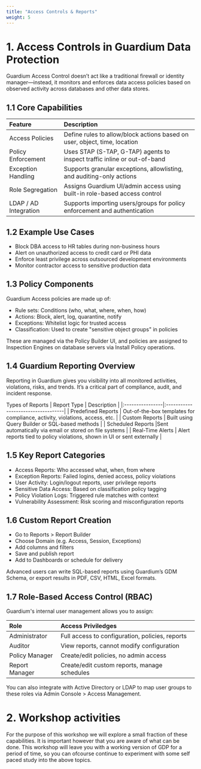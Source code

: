 ```yaml
---
title: "Access Controls & Reports"
weight: 5
---
```



# 1. Access Controls in Guardium Data Protection
Guardium Access Control doesn’t act like a traditional firewall or identity manager—instead, it monitors and enforces data access policies based on observed activity across databases and other data stores.

## 1.1 Core Capabilities

| Feature         | Description                        |
|:----------------|:-----------------------------------|
| Access Policies           | Define rules to allow/block actions based on user, object, time, location          |
| Policy Enforcement		        | Uses STAP (S-TAP, G-TAP) agents to inspect traffic inline or out-of-band        |
| Exception Handling       | Supports granular exceptions, allowlisting, and auditing-only actions    |
| Role Segregation	            | Assigns Guardium UI/admin access using built-in role-based access control           |
| LDAP / AD Integration        | Supports importing users/groups for policy enforcement and authentication       |
	

## 1.2  Example Use Cases
* Block DBA access to HR tables during non-business hours
* Alert on unauthorized access to credit card or PHI data
* Enforce least privilege across outsourced development environments
* Monitor contractor access to sensitive production data

## 1.3 Policy Components
Guardium Access policies are made up of:
* Rule sets: Conditions (who, what, where, when, how)
* Actions: Block, alert, log, quarantine, notify
* Exceptions: Whitelist logic for trusted access
* Classification: Used to create "sensitive object groups" in policies

These are managed via the Policy Builder UI, and policies are assigned to Inspection Engines on database servers via Install Policy operations.

## 1.4 Guardium Reporting Overview
Reporting in Guardium gives you visibility into all monitored activities, violations, risks, and trends. It’s a critical part of compliance, audit, and incident response.

Types of Reports
| Report Type         | Description                        |
|:----------------|:-----------------------------------|
| Predefined Reports           | Out-of-the-box templates for compliance, activity, violations, access, etc. |
| Custom Reports		        | Built using Query Builder or SQL-based methods   |
| Scheduled Reports       |Sent automatically via email or stored on file systems   |
| Real-Time Alerts            | Alert reports tied to policy violations, shown in UI or sent externally          |
	
	
## 1.5  Key Report Categories
* Access Reports: Who accessed what, when, from where
* Exception Reports: Failed logins, denied access, policy violations
* User Activity: Login/logout reports, user privilege reports
* Sensitive Data Access: Based on classification policy tagging
* Policy Violation Logs: Triggered rule matches with context
* Vulnerability Assessment: Risk scoring and misconfiguration reports

## 1.6  Custom Report Creation
* Go to Reports > Report Builder
* Choose Domain (e.g. Access, Session, Exceptions)
* Add columns and filters
* Save and publish report
* Add to Dashboards or schedule for delivery

Advanced users can write SQL-based reports using Guardium’s GDM Schema, or export results in PDF, CSV, HTML, Excel formats.

## 1.7 Role-Based Access Control (RBAC)
Guardium's internal user management allows you to assign:

| Role         | Access Priviledges                    |
|:----------------|:-----------------------------------|
|Administrator|	Full access to configuration, policies, reports|
|Auditor|	View reports, cannot modify configuration|
|Policy Manager|	Create/edit policies, no admin access|
|Report Manager|	Create/edit custom reports, manage schedules|

You can also integrate with Active Directory or LDAP to map user groups to these roles via Admin Console > Access Management.

# 2. Workshop activities
For the purpose of this workshop we will explore a small fraction of these capabilities. It is important however that you are aware of what can be done. This workshop will leave you with a working version of GDP for a period of time, so you can ofcourse continue to experiment with some self paced study into the above topics. 